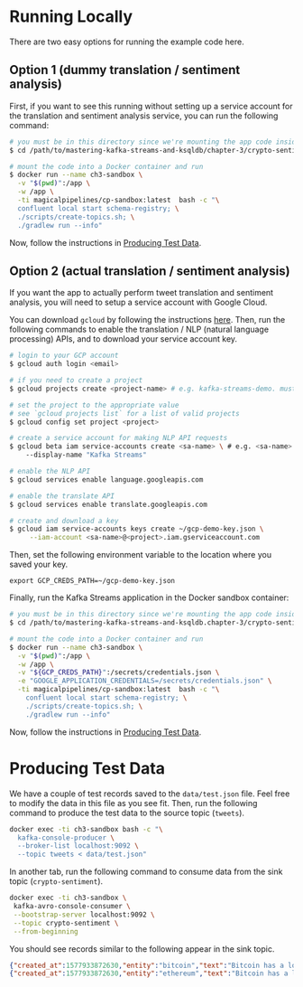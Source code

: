 # Running Locally

There are two easy options for running the example code here.

## Option 1 (dummy translation / sentiment analysis)
First, if you want to see this running without setting up a service account for the translation and sentiment analysis service, you can run the following command:

```sh
# you must be in this directory since we're mounting the app code inside of a container
$ cd /path/to/mastering-kafka-streams-and-ksqldb/chapter-3/crypto-sentiment/

# mount the code into a Docker container and run
$ docker run --name ch3-sandbox \
  -v "$(pwd)":/app \
  -w /app \
  -ti magicalpipelines/cp-sandbox:latest  bash -c "\
  confluent local start schema-registry; \
  ./scripts/create-topics.sh; \
  ./gradlew run --info"
```

Now, follow the instructions in [Producing Test Data](#-producing-test-data).

## Option 2 (actual translation / sentiment analysis)
If you want the app to actually perform tweet translation and sentiment analysis, you will need to setup a service account with Google Cloud.

You can download `gcloud` by following the instructions [here](https://cloud.google.com/sdk/docs/downloads-interactive#mac). Then, run the following commands to enable the translation / NLP (natural language processing) APIs, and to download your service account key.

```bash
# login to your GCP account
$ gcloud auth login <email>

# if you need to create a project
$ gcloud projects create <project-name> # e.g. kafka-streams-demo. must be globally unique so adjust accordingly

# set the project to the appropriate value
# see `gcloud projects list` for a list of valid projects
$ gcloud config set project <project>

# create a service account for making NLP API requests
$ gcloud beta iam service-accounts create <sa-name> \ # e.g. <sa-name> could be "dev-streams"
    --display-name "Kafka Streams"

# enable the NLP API
$ gcloud services enable language.googleapis.com

# enable the translate API
$ gcloud services enable translate.googleapis.com

# create and download a key
$ gcloud iam service-accounts keys create ~/gcp-demo-key.json \
     --iam-account <sa-name>@<project>.iam.gserviceaccount.com
```

Then, set the following environment variable to the location where you saved your key.
```
export GCP_CREDS_PATH=~/gcp-demo-key.json
```

Finally, run the Kafka Streams application in the Docker sandbox container:
```sh
# you must be in this directory since we're mounting the app code inside of a container
$ cd /path/to/mastering-kafka-streams-and-ksqldb.chapter-3/crypto-sentiment/

# mount the code into a Docker container and run
$ docker run --name ch3-sandbox \
  -v "$(pwd)":/app \
  -w /app \
  -v "${GCP_CREDS_PATH}":/secrets/credentials.json \
  -e "GOOGLE_APPLICATION_CREDENTIALS=/secrets/credentials.json" \
  -ti magicalpipelines/cp-sandbox:latest  bash -c "\
    confluent local start schema-registry; \
    ./scripts/create-topics.sh; \
    ./gradlew run --info"
```

Now, follow the instructions in [Producing Test Data](#-producing-test-data).

# Producing Test Data
We have a couple of test records saved to the `data/test.json` file. Feel free to modify the data in this file as you see fit. Then, run the following command to produce the test data to the source topic (`tweets`).

```sh
docker exec -ti ch3-sandbox bash -c "\
  kafka-console-producer \
  --broker-list localhost:9092 \
  --topic tweets < data/test.json"
```

In another tab, run the following command to consume data from the sink topic (`crypto-sentiment`).
```sh
docker exec -ti ch3-sandbox \
 kafka-avro-console-consumer \
 --bootstrap-server localhost:9092 \
 --topic crypto-sentiment \
 --from-beginning
 ```
 
 You should see records similar to the following appear in the sink topic.
 ```json
 {"created_at":1577933872630,"entity":"bitcoin","text":"Bitcoin has a lot of promise. I'm not too sure about #ethereum","sentiment_score":0.3444212495322003,"sentiment_magnitude":0.9464683988787772,"salience":0.9316858469669134}
{"created_at":1577933872630,"entity":"ethereum","text":"Bitcoin has a lot of promise. I'm not too sure about #ethereum","sentiment_score":0.1301464314096875,"sentiment_magnitude":0.8274198304784903,"salience":0.9112319163372604}
```
